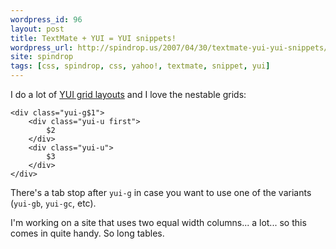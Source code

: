 ```yaml
---
wordpress_id: 96
layout: post
title: TextMate + YUI = YUI snippets!
wordpress_url: http://spindrop.us/2007/04/30/textmate-yui-yui-snippets/
site: spindrop
tags: [css, spindrop, css, yahoo!, textmate, snippet, yui]
---
```

I do a lot of [YUI grid layouts](http://developer.yahoo.com/yui/grids/) and I love the nestable grids:

	<div class="yui-g$1"> 
		<div class="yui-u first">
			$2
		</div>
		<div class="yui-u">
			$3
		</div>
	</div>

There's a tab stop after `yui-g` in case you want to use one of the variants (`yui-gb`, `yui-gc`, etc).

I'm working on a site that uses two equal width columns... a lot... so this comes in quite handy.  So long tables.
